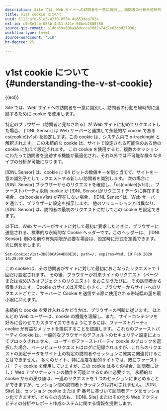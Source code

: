 ```yaml
---
description: Site では、Web サイトへの訪問者を一意に識別し、訪問者の行動を経時的に追跡するために cookie を使用します。
title: v1st cookie について
uuid: 6112cafe-51e3-42f0-8554-4a653dea782a
exl-id: c5e8e1cb-686b-4d31-821e-60beb2808f80
source-git-commit: b1dda69a606a16dccca30d2a74c7e63dbd27936c
workflow-type: tm+mt
source-wordcount: '510'
ht-degree: 2%

---
```


# v1st cookie について{#understanding-the-v-st-cookie}

{{eol}}

Site では、Web サイトへの訪問者を一意に識別し、訪問者の行動を経時的に追跡するために cookie を使用します。

特定のブラウザー（訪問者と見なされる）が Web サイトに初めてリクエストした場合、 [!DNL Sensor] は Web サーバーと連携して永続的な cookie である cs(cookie)(v1st) を設定します。この cookie は、システム内で x-trackingid と解釈されます。 この永続的な cookie は、サイトで設定される可能性のある他の cookie に加えて設定されます。 この cookie を使用すると、複数のセッションにわたって訪問者を追跡する機能が最適化され、それ以外では不可能な様々なタイプの分析が可能になります。

[!DNL Sensor] は、cookie に 64 ビットの数値キーを割り当てて、サイトを一意の識別子としてリクエストする新しい訪問者を識別します。 次の場合に [!DNL Sensor] ブラウザーからのリクエストを確認し、「cs(cookie)(v1st)」、ファーストパーティ永続 cookie が [!DNL Sensor]がリクエストデータに存在する場合。 cs(cookie)(v1st) が存在しない場合、 [!DNL Sensor]は、Web サーバーを通じて、ブラウザーに設定を指示します。 他のソリューションとは異なり、 [!DNL Sensor] は、訪問者の最初のリクエストに対してこの cookie を設定できます。

以下は、Web サーバーがサイトに対して最初に要求したときに、ブラウザーに送信される、標準的な永続的な Cookie ヘッダーです。このヘッダーは、 [!DNL Sensor]. 別の名前や有効期限が必要な場合は、設定時に形式を定義できます。 次に例を示します。

```
Set-Cookie:v1st=3D80DCA944D60E16; path=/; expires=Wed, 19 Feb 2020 14:28:00 GMT
```

この cookie は、その訪問者がサイトに対して最初におこなったリクエストで 1 回だけ設定されます。 その後、ブラウザーが将来サイトのリクエスト（ページまたは埋め込みオブジェクトのリクエスト）をおこなうたびに、その訪問者から収集されます。 Cookie のサイズは非常に小さく、ブラウザーからサイトへのリクエストごとに、サーバーに Cookie を送信する際に使用される帯域幅の量を最小限に抑えます。

永続的な cookie を受け入れるかどうかは、ブラウザーの判断に従います。 ほとんどの Web ユーザーは、cookie の機能を理解し、また、サイトコンテンツを好みに合わせてカスタマイズできるようにするには、ファーストパーティ cookie が有益なメリットを提供することを認識します。 これらのファーストパーティ Cookie は、一般的なブラウザーのデフォルトのセキュリティ設定によってブロックされません。 ユーザーがファーストパーティ cookie のブロックを選択した場合、ページビューリクエストはログに記録されますが、これらのリクエストの測定データをサイト上の特定の訪問者やセッションに確実に関連付けることはできません。 多くのサイト、特に高度な動的サイトでは、既にファーストパーティ cookie を使用していますが、この cookie は多くの場合、訪問者に対して Web アプリケーションの動作を可能にするために必要です。 永続的な cookie からの戻り値は、一連のリクエストを 1 つのセッションにまとめることができますが、セッション間の訪問者トラッキングは許可されません。 [!DNL Site] は、セッション cookie または IP 番号に基づいて訪問者データをセッション化できますが、どちらの方法も、 [!DNL Site] またはその他の Web アクティビティの分析やレポート作成システムに関する情報を提供します。
